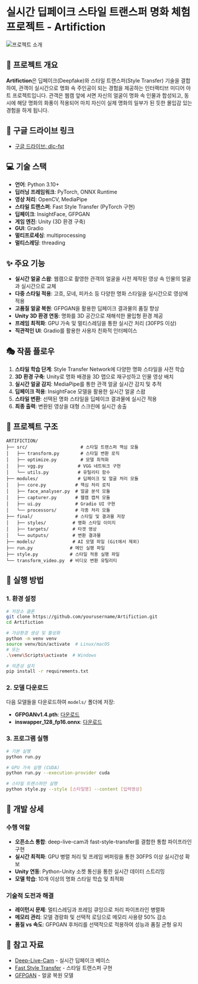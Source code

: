 # 실시간 딥페이크 스타일 트랜스퍼 명화 체험 프로젝트 - Artifiction

![프로젝트 소개](ARTIFICTION_소개.png)

## 🎨 프로젝트 개요
**Artifiction**은 딥페이크(Deepfake)와 스타일 트랜스퍼(Style Transfer) 기술을 결합하여, 관객이 실시간으로 명화 속 주인공이 되는 경험을 제공하는 인터랙티브 미디어 아트 프로젝트입니다. 관객은 웹캠 앞에 서면 자신의 얼굴이 명화 속 인물과 합성되고, 동시에 해당 명화의 화풍이 적용되어 마치 자신이 실제 명화의 일부가 된 듯한 몰입감 있는 경험을 하게 됩니다.

## 🔗 구글 드라이브 링크
- [구글 드라이브: dlc-fst](https://drive.google.com/drive/folders/1IqPK7_zxVG_X3TC8OHNiSIEMlIbmcAFX?usp=sharing)
## 💻 기술 스택
- **언어**: Python 3.10+
- **딥러닝 프레임워크**: PyTorch, ONNX Runtime
- **영상 처리**: OpenCV, MediaPipe
- **스타일 트랜스퍼**: Fast Style Transfer (PyTorch 구현)
- **딥페이크**: InsightFace, GFPGAN
- **게임 엔진**: Unity (3D 환경 구축)
- **GUI**: Gradio
- **멀티프로세싱**: multiprocessing
- **멀티스레딩**: threading

## ✨ 주요 기능
- **실시간 얼굴 스왑**: 웹캠으로 촬영한 관객의 얼굴을 사전 제작된 영상 속 인물의 얼굴과 실시간으로 교체
- **다중 스타일 적용**: 고흐, 모네, 피카소 등 다양한 명화 스타일을 실시간으로 영상에 적용
- **고품질 얼굴 복원**: GFPGAN을 활용한 딥페이크 결과물의 품질 향상
- **Unity 3D 환경 연동**: 명화를 3D 공간으로 재해석한 몰입형 환경 제공
- **프레임 최적화**: GPU 가속 및 멀티스레딩을 통한 실시간 처리 (30FPS 이상)
- **직관적인 UI**: Gradio를 활용한 사용자 친화적 인터페이스

## 🎭 작품 플로우
1. **스타일 학습 단계**: Style Transfer Network에 다양한 명화 스타일을 사전 학습
2. **3D 환경 구축**: Unity로 명화 배경을 3D 맵으로 재구성하고 인물 영상 배치
3. **실시간 얼굴 감지**: MediaPipe를 통한 관객 얼굴 실시간 감지 및 추적
4. **딥페이크 적용**: InsightFace 모델을 활용한 실시간 얼굴 스왑
5. **스타일 변환**: 선택된 명화 스타일을 딥페이크 결과물에 실시간 적용
6. **최종 출력**: 변환된 영상을 대형 스크린에 실시간 송출

## 📂 프로젝트 구조
```
ARTIFICTION/
├── src/                    # 스타일 트랜스퍼 핵심 모듈
│   ├── transform.py        # 스타일 변환 로직
│   ├── optimize.py         # 모델 최적화
│   ├── vgg.py             # VGG 네트워크 구현
│   └── utils.py           # 유틸리티 함수
├── modules/               # 딥페이크 및 얼굴 처리 모듈
│   ├── core.py           # 핵심 처리 로직
│   ├── face_analyser.py  # 얼굴 분석 모듈
│   ├── capturer.py       # 웹캠 캡처 모듈
│   ├── ui.py             # Gradio UI 구현
│   └── processors/       # 각종 처리 모듈
├── final/                # 스타일 및 결과물 저장
│   ├── styles/          # 명화 스타일 이미지
│   ├── targets/         # 타겟 영상
│   └── outputs/         # 변환 결과물
├── models/              # AI 모델 파일 (Git에서 제외)
├── run.py              # 메인 실행 파일
├── style.py            # 스타일 적용 실행 파일
└── transform_video.py  # 비디오 변환 유틸리티
```

## 🚀 실행 방법

### 1. 환경 설정
```bash
# 저장소 클론
git clone https://github.com/yourusername/Artifiction.git
cd Artifiction

# 가상환경 생성 및 활성화
python -m venv venv
source venv/bin/activate  # Linux/macOS
# 또는
.\venv\Scripts\activate  # Windows

# 의존성 설치
pip install -r requirements.txt
```

### 2. 모델 다운로드
다음 모델들을 다운로드하여 `models/` 폴더에 저장:
- **GFPGANv1.4.pth**: [다운로드](https://github.com/TencentARC/GFPGAN/releases/download/v1.3.4/GFPGANv1.4.pth)
- **inswapper_128_fp16.onnx**: [다운로드](https://huggingface.co/hacksider/deep-live-cam/resolve/main/inswapper_128_fp16.onnx)

### 3. 프로그램 실행
```bash
# 기본 실행
python run.py

# GPU 가속 실행 (CUDA)
python run.py --execution-provider cuda

# 스타일 트랜스퍼만 실행
python style.py --style [스타일명] --content [입력영상]
```

## 🔧 개발 상세

### 수행 역할
- **오픈소스 통합**: deep-live-cam과 fast-style-transfer를 결합한 통합 파이프라인 구현
- **실시간 최적화**: GPU 병렬 처리 및 프레임 버퍼링을 통한 30FPS 이상 실시간성 확보
- **Unity 연동**: Python-Unity 소켓 통신을 통한 실시간 데이터 스트리밍
- **모델 학습**: 10개 이상의 명화 스타일 학습 및 최적화

### 기술적 도전과 해결
- **레이턴시 문제**: 멀티스레딩과 프레임 큐잉으로 처리 파이프라인 병렬화
- **메모리 관리**: 모델 경량화 및 선택적 로딩으로 메모리 사용량 50% 감소
- **품질 vs 속도**: GFPGAN 후처리를 선택적으로 적용하여 성능과 품질 균형 유지

## 📝 참고 자료
- [Deep-Live-Cam](https://github.com/hacksider/Deep-Live-Cam) - 실시간 딥페이크 베이스
- [Fast Style Transfer](https://github.com/pytorch/examples/tree/master/fast_neural_style) - 스타일 트랜스퍼 구현
- [GFPGAN](https://github.com/TencentARC/GFPGAN) - 얼굴 복원 모델
